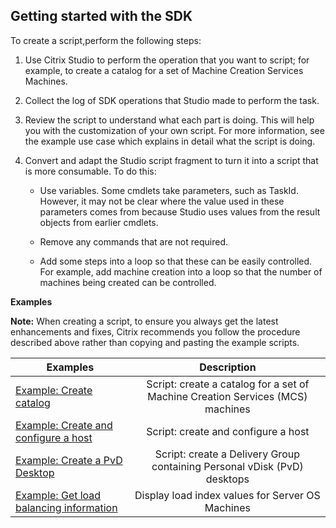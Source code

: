## Getting started with the SDK

To create a script,perform the following steps:

1.  Use Citrix Studio to perform the operation that you want to script; for example, to
    create a catalog for a set of Machine Creation Services Machines.

2.  Collect the log of SDK operations that Studio made to perform
    the task.

3.  Review the script to understand what each part is doing. This will
    help you with the customization of your own script. For more
    information, see the example use case which explains in detail what
    the script is doing.

4.  Convert and adapt the Studio script fragment to turn it into a
    script that is more consumable. To do this:

    -   Use variables. Some cmdlets take parameters, such as TaskId.
        However, it may not be clear where the value used in these
        parameters comes from because Studio uses values from the result
        objects from earlier cmdlets.

    -   Remove any commands that are not required.

    -   Add some steps into a loop so that these can be
        easily controlled. For example, add machine creation into a loop
        so that the number of machines being created can be controlled.

**Examples**

**Note:** When creating a script, to ensure you always get the latest enhancements and fixes,
Citrix recommends you follow the procedure described above rather than
copying and pasting the example scripts.

| Examples                                |                                   Description                                  |
|-----------------------------------------|:------------------------------------------------------------------------------:|
| [Example: Create catalog](./creating-a-catalog.md)   | Script: create a catalog for a set of Machine Creation Services (MCS) machines |
| [Example: Create and configure a host](./creating-and-configuring-a-host.md)| Script: create and configure a host                                            |
| [Example: Create a PvD Desktop](./creating-a-pvd-desktop.md)| Script: create a Delivery Group containing Personal vDisk (PvD) desktops       |
| [Example: Get load balancing information ](./getting-load-balancing-information.md)| Display load index values for Server OS Machines                               |

